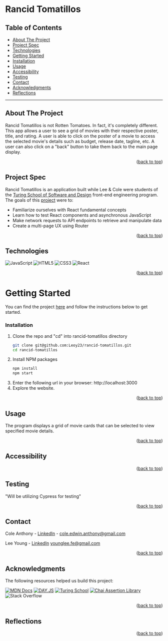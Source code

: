 <a name="readme-top"></a>

# Rancid Tomatillos

## Table of Contents
- [About The Project](#about-the-project)
- [Project Spec](#project-spec)
- [Technologies](#technologies)
- [Getting Started](#getting-started)
- [Installation](#installation)
- [Usage](#usage)
- [Accessibility](#Accessibility)
- [Testing](#testing)
- [Contact](#contact)
- [Acknowledgments](#acknowledgments)
- [Reflections](#reflections)

---

## About The Project

Rancid Tomatillos is not Rotten Tomatoes. In fact, it's completely different. This app allows a user to see a grid of movies with their respective poster, title, and rating. A user is able to click on the poster of a movie to access the selected movie's details such as budget, release date, tagline, etc. A user can also click on a "back" button to take them back to the main page display.

<p align="right">(<a href="#readme-top">back to top</a>)</p>

## Project Spec
Rancid Tomatillos is an application built while Lee & Cole were students of the [Turing School of Software and Design](https://turing.edu/) front-end engineering program. The goals of this [project]([https://frontend.turing.edu/projects/module-3/rancid-tomatillos-v3.html]) were to:

* Familiarize ourselves with React fundamental concepts
* Learn how to test React components and asynchronous JavaScript
* Make network requests to API endpoints to retrieve and manipulate data
* Create a multi-page UX using Router

<p align="right">(<a href="#readme-top">back to top</a>)</p>

## Technologies
![JavaScript](https://img.shields.io/badge/javascript-%23323330.svg?style=for-the-badge&logo=javascript&logoColor=%23F7DF1E)
![HTML5](https://img.shields.io/badge/html5-%23E34F26.svg?style=for-the-badge&logo=html5&logoColor=white)
![CSS3](https://img.shields.io/badge/css3-%231572B6.svg?style=for-the-badge&logo=css3&logoColor=white)
![React](https://img.shields.io/badge/react-%2320232a.svg?style=for-the-badge&logo=react&logoColor=%2361DAFB)

<p align="right">(<a href="#readme-top">back to top</a>)</p>

<!-- GETTING STARTED -->
# Getting Started
You can find the project [here](https://github.com/Leoy23/rancid-tomatillos.git) and follow the instructions below to get started.
  

### Installation
1. Clone the repo and "cd" into rancid-tomatillos directory
   ```sh
   git clone git@github.com:Leoy23/rancid-tomatillos.git
   cd rancid-tomatillos
   ```
2. Install NPM packages
   ```sh
   npm install
   npm start
   ``` 
3. Enter the following url in your browser: http://localhost:3000
4. Explore the website.

<p align="right">(<a href="#readme-top">back to top</a>)</p>

<!-- USAGE EXAMPLES -->
## Usage
The program displays a grid of movie cards that can be selected to view specified movie details.



<p align="right">(<a href="#readme-top">back to top</a>)</p>

## Accessibility


<p align="right">(<a href="#readme-top">back to top</a>)</p>

## Testing
   "Will be utilizing Cypress for testing"

<p align="right">(<a href="#readme-top">back to top</a>)</p>

<!-- CONTACT -->
## Contact

Cole Anthony - [LinkedIn](https://www.linkedin.com/in/cole-edwin-anthony/) - cole.edwin.anthony@gmail.com

Lee Young - [LinkedIn](www.linkedin.com/in/leah-young-fe)
 younglee.fe@gmail.com

<p align="right">(<a href="#readme-top">back to top</a>)</p>

<!-- ACKNOWLEDGMENTS -->
## Acknowledgments
The following resources helped us build this project:

[![MDN Docs][MDN-shield]][MDN]
[![DAY.JS](https://img.shields.io/static/v1?label=&message=DAY.JS&color=%23f57242&style=for-the-badge)](https://https://day.js.org/en/)
[![Turing School](https://img.shields.io/badge/Turing_School-030303?style=for-the-badge)](https://turing.edu/)
[![Chai Assertion Library](https://img.shields.io/badge/chai-A30701?style=for-the-badge&logo=chai&logoColor=white)](https://www.chaijs.com/api/bdd/)
![Stack Overflow](https://img.shields.io/badge/-Stackoverflow-FE7A16?style=for-the-badge&logo=stack-overflow&logoColor=white)

<p align="right">(<a href="#readme-top">back to top</a>)</p>

## Reflections


<p align="right">(<a href="#readme-top">back to top</a>)</p>

<!-- MARKDOWN LINKS & IMAGES -->
<!-- https://www.markdownguide.org/basic-syntax/#reference-style-links -->
[MDN-shield]: https://img.shields.io/badge/MDN_Web_Docs-black?style=for-the-badge&logo=mdnwebdocs&logoColor=white
[MDN]:https://developer.mozilla.org/en-US/


